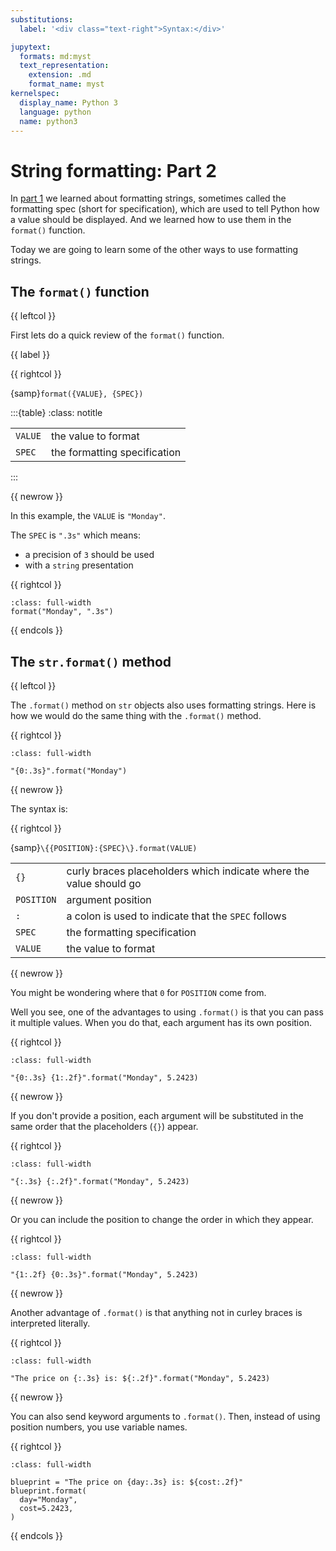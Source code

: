 ```yaml
---
substitutions:
  label: '<div class="text-right">Syntax:</div>'

jupytext:
  formats: md:myst
  text_representation:
    extension: .md
    format_name: myst
kernelspec:
  display_name: Python 3
  language: python
  name: python3
---
```

String formatting: Part 2
=========================

In [part 1](string-formatting-part-1.md) we learned about formatting strings,
sometimes called the formatting spec (short for specification), which are used
to tell Python how a value should be displayed. And we learned how to use them
in the `format()` function.

Today we are going to learn some of the other ways to use formatting strings.

The `format()` function
-----------------------

{{ leftcol }}

First lets do a quick review of the `format()` function.

{{ label }}

{{ rightcol }}

{samp}`format({VALUE}, {SPEC})`

:::{table}
:class: notitle

|          |                                                                          |
|----------|--------------------------------------------------------------------------|
| `VALUE`  | the value to format                                                      |
| `SPEC`   | the formatting specification                                             |

:::

{{ newrow }}

In this example, the `VALUE` is `"Monday"`.

The `SPEC` is `".3s"` which means:

* a precision of `3` should be used
* with a `string` presentation

{{ rightcol }}

```{code-cell} python
:class: full-width
format("Monday", ".3s")
```

{{ endcols }}

The `str.format()` method
-------------------------

{{ leftcol }}

The `.format()` method on `str` objects also uses formatting strings. Here is
how we would do the same thing with the `.format()` method.

{{ rightcol }}

```{code-cell} python
:class: full-width

"{0:.3s}".format("Monday")
```

{{ newrow }}

<div class="text-right">The syntax is:</div>

{{ rightcol }}

{samp}`\{{POSITION}:{SPEC}\}.format(VALUE)`

|            |                                                                          |
|------------|--------------------------------------------------------------------------|
| `{}`       | curly braces placeholders which indicate where the value should go       |
| `POSITION` | argument position                                                        |
| `:`        | a colon is used to indicate that the `SPEC` follows                      |
| `SPEC`     | the formatting specification                                             |
| `VALUE`    | the value to format                                                      |

{{ newrow }}

You might be wondering where that `0` for `POSITION` come from.

Well you see, one of the advantages to using `.format()` is that you can pass
it multiple values. When you do that, each argument has its own position.

{{ rightcol }}

```{code-cell} python
:class: full-width

"{0:.3s} {1:.2f}".format("Monday", 5.2423)
```

{{ newrow }}

If you don't provide a position, each argument will be substituted in the same
order that the placeholders (`{}`) appear.

{{ rightcol }}

```{code-cell} python
:class: full-width

"{:.3s} {:.2f}".format("Monday", 5.2423)
```

{{ newrow }}

Or you can include the position to change the order in which they appear.

{{ rightcol }}

```{code-cell} python
:class: full-width

"{1:.2f} {0:.3s}".format("Monday", 5.2423)
```

{{ newrow }}

Another advantage of `.format()` is that anything not in curley braces is
interpreted literally.

{{ rightcol }}

```{code-cell} python
:class: full-width

"The price on {:.3s} is: ${:.2f}".format("Monday", 5.2423)
```

{{ newrow }}

You can also send keyword arguments to `.format()`. Then, instead of using
position numbers, you use variable names.

{{ rightcol }}

```{code-cell} python
:class: full-width

blueprint = "The price on {day:.3s} is: ${cost:.2f}"
blueprint.format(
  day="Monday",
  cost=5.2423,
)
```


{{ endcols }}
